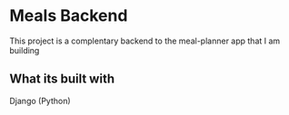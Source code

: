 # Meals Backend

This project is a complentary backend to the meal-planner app that I am building

## What its built with

Django (Python)
